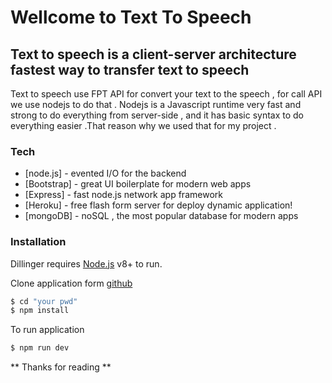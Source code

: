 # Wellcome to Text To Speech

## Text to speech is a client-server architecture fastest way to transfer text to speech

Text to speech use FPT API for convert your text to the speech , for call API we use nodejs to do that . Nodejs is a Javascript runtime very fast and strong to do everything from server-side , and it has basic syntax to do everything easier .That reason why we used that for my project .

### Tech 

* [node.js] - evented I/O for the backend
* [Bootstrap] - great UI boilerplate for modern web apps
* [Express] - fast node.js network app framework 
* [Heroku] - free flash form server for deploy dynamic application!
* [mongoDB] - noSQL , the most popular database for modern apps 

### Installation

Dillinger requires [Node.js](https://nodejs.org/) v8+ to run.

Clone application form [github](https://github.com/MinhWalker/NWC_Assignment) 

```sh
$ cd "your pwd"
$ npm install
```
To run application

```sh
$ npm run dev
```

** Thanks for reading **


